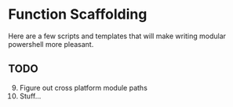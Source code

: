 # Function Scaffolding

Here are a few scripts and templates that will make writing modular powershell more pleasant.

## TODO

9. Figure out cross platform module paths
9. Stuff...